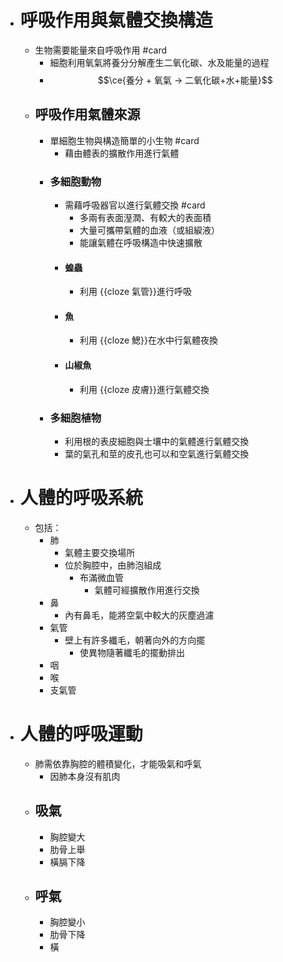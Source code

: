 - # 呼吸作用與氣體交換構造
	- 生物需要能量來自呼吸作用 #card
		- 細胞利用氧氣將養分分解產生二氧化碳、水及能量的過程
		- $$\ce{養分 + 氧氣 -> 二氧化碳+水+能量}$$
	- ## 呼吸作用氣體來源
		- 單細胞生物與構造簡單的小生物 #card
			- 藉由體表的擴散作用進行氣體
		- ### 多細胞動物
			- 需藉呼吸器官以進行氣體交換 #card
				- 多兩有表面溼潤、有較大的表面積
				- 大量可攜帶氣體的血液（或組綟液）
				- 能讓氣體在呼吸構造中快速擴散
			- #### 蝗蟲
				- 利用 {{cloze 氣管}}進行呼吸
			- #### 魚
				- 利用 {{cloze 鰓}}在水中行氣體夜換
			- #### 山椒魚
				- 利用 {{cloze 皮膚}}進行氣體交換
		- ### 多細胞植物
			- 利用根的表皮細胞與士壤中的氣體進行氣體交換
			- 葉的氣孔和莖的皮孔也可以和空氣進行氣體交換
- # 人體的呼吸系統
	- 包括：
		- 肺
			- 氣體主要交換場所
			- 位於胸腔中，由肺泡組成
				- 布滿微血管
					- 氣體可經擴散作用進行交換
		- 鼻
			- 內有鼻毛，能將空氣中較大的灰塵過濾
		- 氣管
			- 壁上有許多纖毛，朝著向外的方向擺
				- 使異物隨著纖毛的擺動排出
		- 咽
		- 喉
		- 支氣管
- # 人體的呼吸運動
	- 肺需依靠胸腔的體積變化，才能吸氣和呼氣
		- 因肺本身沒有肌肉
	- ## 吸氣
		- 胸腔變大
		- 肋骨上舉
		- 橫膈下降
	- ## 呼氣
		- 胸腔變小
		- 肋骨下降
		- 橫